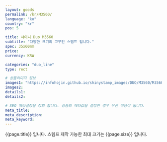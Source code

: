 ```yaml
---
layout: goods
permalink: /kr/M3560/
language: "ko"
country: "kr"
pos: 5

title: 샤이니 Duo M3560
subtitle: "다양한 크기의 고무인 스템프 입니다."
spec: 35x60mm
price:
currency: KRW

categories: "duo_line"
type: rect

# 상품이미지 정보
images1: "https://infohojin.github.io/shinystamp_images/DUO/M3560/M3560_1.jpg"
images2:
details1:
details2:    

# SEO 메타설정을 정의 합니다. 상품의 메타값을 설정한 경우 우선 적용이 됩니다.
meta_title: 
meta_description:
meta_keyword:
---
```


{{page.title}} 입니다. 스템프 제작 가능한 최대 크기는 {{page.size}} 입니다.